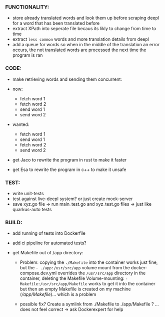 ### FUNCTIONALITY:
- store already translated words and look them up before scraping deepl for a word that  has been translated before
- extract XPath into seperate file becaus its likly to change from time to time
- extract ```less common``` words and more translation details from deepl
- add a queue for words so when in the middle of the translation an error occurs, the not translated words are processed the next time the program is ran

### CODE:
- make retrieving words and sending them concurrent:
- now:
    - fetch word 1
    - fetch word 2
    - send word 1
    - send word 2
- wanted:
    - fetch word 1
    - send word 1
    - fetch word 2
    - send word 2

- get Jaco to rewrite the program in rust to make it faster
- get Esa to rewrite the program in c++ to make it unsafe

### TEST:
- write unit-tests
- test against live-deepl system? or just create mock-server
- save xyz.go file -> run main_test.go and xyz_test.go files -> just like quarkus-auto tests 

### BUILD:
- add running of tests into Dockerfile
- add ci pipeline for automated tests?

- get Makefile out of /app directory:
    - Problem: copying the ```./Makefile``` into the container works just fine,
but the ```- ./app:/usr/src/app``` volume mount from the docker-compose.dev.yml overrides
the ```/usr/src/app``` directory in the container, deleting the Makefile
Volume-mounting: ```- Makefile:/usr/src/app/Makefile``` works to get it into the container
but then an empty Makefile is created on my machine (*/app/Makefile*)... which is a problem

    - possible fix? Create a symlink from ./Makefile to ./app/Makefile ? ... does not feel correct -> ask Dockerexpert for help
